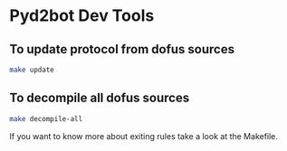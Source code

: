 # Pyd2bot Dev Tools

## To update protocol from dofus sources

```bash
make update 
```

## To decompile all dofus sources

```bash
make decompile-all 
```

If you want to know more about exiting rules take a look at the Makefile.
